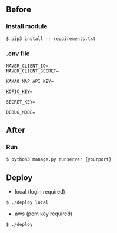 ## Before
### install module
```bash
$ pip3 install -r requirements.txt
```

### .env file
```
NAVER_CLIENT_ID=
NAVER_CLIENT_SECRET=

KAKAO_MAP_API_KEY=

KOFIC_KEY=

SECRET_KEY=

DEBUG_MODE=
```

## After
### Run
```bash
$ python3 manage.py runserver {yourport}
```

## Deploy
* local (login required)

```bash
$ ./deploy local
```

* aws (pem key required)

```bash
$ ./deploy
```